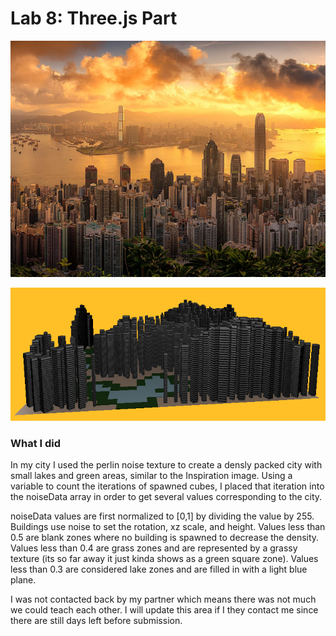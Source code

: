 # Lab 8: Three.js Part

![inspiration](images/dense.jpg)

![My Render](images/myCity.PNG)

### What I did
In my city I used the perlin noise texture to create a densly packed city with small lakes and green areas, similar to the
Inspiration image.
Using a variable to count the iterations of spawned cubes, I placed that iteration into the noiseData array in order
to get several values corresponding to the city. 

noiseData values are first normalized to [0,1] by dividing the value by 255.
Buildings use noise to set the rotation, xz scale, and height.
Values less than 0.5 are blank zones where no building is spawned to decrease the density.
Values less than 0.4 are grass zones and are represented by a grassy texture (its so far away it just kinda shows as a green square zone).
Values less than 0.3 are considered lake zones and are filled in with a light blue plane.

I was not contacted back by my partner which means there was not much we could teach each other.
I will update this area if I they contact me since there are still days left before submission.
